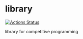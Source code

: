 # library
[![Actions Status](https://github.com/takoyakimaster65/library/workflows/verify/badge.svg)](https://github.com/takoyakimaster65/library/actions)

library for competitive programming
